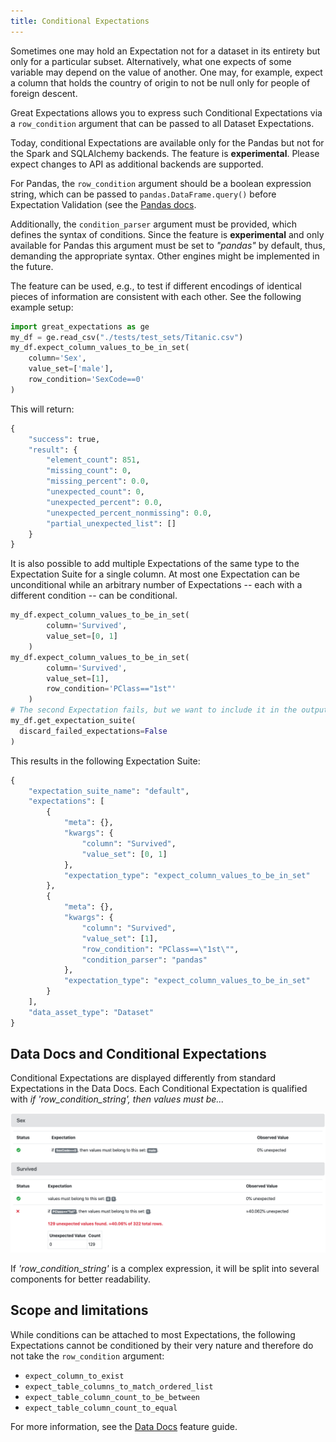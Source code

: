 ```yaml
---
title: Conditional Expectations
---
```



Sometimes one may hold an Expectation not for a dataset in its entirety but only for a particular subset. Alternatively,
what one expects of some variable may depend on the value of another. One may, for example, expect a column that holds
the country of origin to not be null only for people of foreign descent.

Great Expectations allows you to express such Conditional Expectations via a `row_condition` argument that can be passed
to all Dataset Expectations.

Today, conditional Expectations are available only for the Pandas but not for the Spark and SQLAlchemy backends. The
feature is **experimental**. Please expect changes to API as additional backends are supported.

For Pandas, the `row_condition` argument should be a boolean expression string, which can be passed
to `pandas.DataFrame.query()` before Expectation Validation (see
the [Pandas docs](https://pandas.pydata.org/pandas_docs/stable/reference/api/pandas.DataFrame.query.html).

Additionally, the `condition_parser` argument must be provided, which defines the syntax of conditions. Since the
feature is **experimental** and only available for Pandas this argument must be set to *"pandas"* by default, thus,
demanding the appropriate syntax. Other engines might be implemented in the future.

The feature can be used, e.g., to test if different encodings of identical pieces of information are consistent with
each other. See the following example setup:

```python
import great_expectations as ge
my_df = ge.read_csv("./tests/test_sets/Titanic.csv")
my_df.expect_column_values_to_be_in_set(
    column='Sex',
    value_set=['male'],
    row_condition='SexCode==0'
)
```

This will return:

```python
{
    "success": true,
    "result": {
        "element_count": 851,
        "missing_count": 0,
        "missing_percent": 0.0,
        "unexpected_count": 0,
        "unexpected_percent": 0.0,
        "unexpected_percent_nonmissing": 0.0,
        "partial_unexpected_list": []
    }
}
```

It is also possible to add multiple Expectations of the same type to the Expectation Suite for a single column. At most
one Expectation can be unconditional while an arbitrary number of Expectations -- each with a different condition -- can
be conditional.

```python
my_df.expect_column_values_to_be_in_set(
        column='Survived',
        value_set=[0, 1]
    )
my_df.expect_column_values_to_be_in_set(
        column='Survived',
        value_set=[1],
        row_condition='PClass=="1st"'
    )
# The second Expectation fails, but we want to include it in the output:
my_df.get_expectation_suite(
  discard_failed_expectations=False
)  
```

This results in the following Expectation Suite:
```python
{
    "expectation_suite_name": "default",
    "expectations": [
        {
            "meta": {},
            "kwargs": {
                "column": "Survived",
                "value_set": [0, 1]
            },
            "expectation_type": "expect_column_values_to_be_in_set"
        },
        {
            "meta": {},
            "kwargs": {
                "column": "Survived",
                "value_set": [1],
                "row_condition": "PClass==\"1st\"",
                "condition_parser": "pandas"
            },
            "expectation_type": "expect_column_values_to_be_in_set"
        }
    ],
    "data_asset_type": "Dataset"
}
```

## Data Docs and Conditional Expectations

Conditional Expectations are displayed differently from standard Expectations in the Data Docs. Each Conditional
Expectation is qualified with *if 'row_condition_string', then values must be...*

![Image](../../images/conditional_data_docs_screenshot.png)

If *'row_condition_string'* is a complex expression, it will be split into several components for better readability.

## Scope and limitations

While conditions can be attached to most Expectations, the following Expectations cannot be conditioned by their very
nature and therefore do not take the `row_condition` argument:

* ```expect_column_to_exist```
* ```expect_table_columns_to_match_ordered_list```
* ```expect_table_column_count_to_be_between```
* ```expect_table_column_count_to_equal```

For more information, see the [Data Docs](../data_docs) feature guide.
